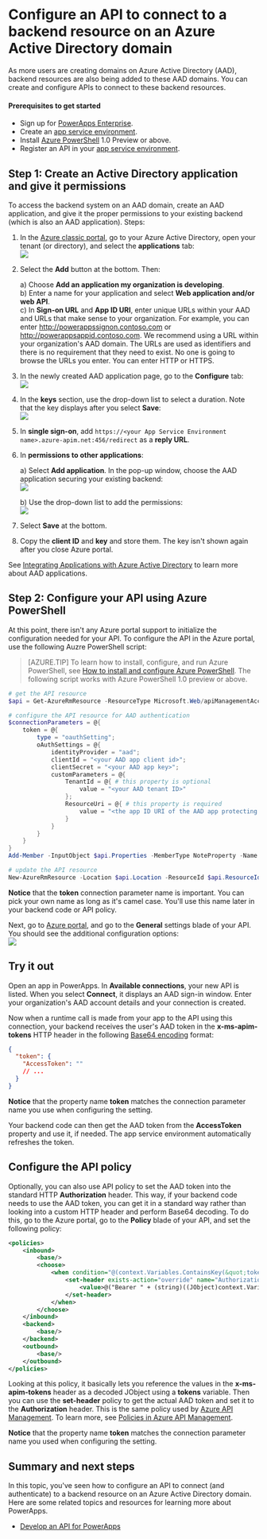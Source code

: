 <properties
	pageTitle="Configure an API to connect to backend system on an Azure Active Directory domain in PowerApps | Microsoft Azure"
	description="Configure an API to connect to AAD protected backend system in PowerApps"
	services=""
    suite="powerapps"
	documentationCenter="" 
	authors="MandiOhlinger"
	manager="dwrede"
	editor=""/>

<tags
   ms.service="powerapps"
   ms.devlang="na"
   ms.topic="article"
   ms.tgt_pltfrm="na"
   ms.workload="na" 
   ms.date="11/25/2015"
   ms.author="guayan"/>

# Configure an API to connect to a backend resource on an Azure Active Directory domain
As more users are creating domains on Azure Active Directory (AAD), backend resources are also being added to these AAD domains. You can create and configure APIs to connect to these backend resources. 

#### Prerequisites to get started

- Sign up for [PowerApps Enterprise](powerapps-get-started-azure-portal.md).
- Create an [app service environment](powerapps-get-started-azure-portal.md).
- Install [Azure PowerShell][11] 1.0 Preview or above.
- Register an API in your [app service environment](powerapps-register-api-hosted-in-app-service.md).

## Step 1: Create an Active Directory application and give it permissions

To access the backend system on an AAD domain, create an AAD application, and give it the proper permissions to your existing backend (which is also an AAD application). Steps:

1. In the [Azure classic portal][13], go to your Azure Active Directory, open your tenant (or directory), and select the **applications** tab:  
![][14]
2. Select the **Add** button at the bottom. Then:  

	a) Choose **Add an application my organization is developing**.  
	b) Enter a name for your application and select **Web application and/or web API**.  
	c) In **Sign-on URL** and **App ID URI**, enter unique URLs within your AAD and URLs that make sense to your organization. For example, you can enter http://powerappssignon.contoso.com or http://powerappsappid.contoso.com.  We recommend using a URL within your organization's AAD domain. The URLs are used as identifiers and there is no requirement that they need to exist. No one is going to browse the URLs you enter. You can enter HTTP or HTTPS.  

3. In the newly created AAD application page, go to the **Configure** tab:  
![][15]
4. In the **keys** section, use the drop-down list to select a duration. Note that the key displays after you select **Save**:  
![][16]
5. In **single sign-on**, add ``https://<your App Service Environment name>.azure-apim.net:456/redirect`` as a **reply URL**.
6. In **permissions to other applications**:  

	a) Select **Add application**. In the pop-up window, choose the AAD application securing your existing backend:  
	![][17]  

	b) Use the drop-down list to add the permissions:  
	![][18]

7. Select **Save** at the bottom. 
8. Copy the **client ID** and **key** and store them. The key isn't shown again after you close Azure portal. 

See [Integrating Applications with Azure Active Directory](../active-directory-integrating-applications.md) to learn more about  AAD applications. 

## Step 2: Configure your API using Azure PowerShell

At this point, there isn't any Azure portal support to initialize the configuration needed for your API. To configure the API in the Azure portal, use the following Auzre PowerShell script: 

> [AZURE.TIP] To learn how to install, configure, and run Azure PowerShell, see [How to install and configure Azure PowerShell][11]. The following script works with Azure PowerShell 1.0 preview or above.

```powershell
# get the API resource
$api = Get-AzureRmResource -ResourceType Microsoft.Web/apiManagementAccounts/apis -ResourceName <App Service Environment name>/<API name> -ResourceGroupName <resource group name>

# configure the API resource for AAD authentication
$connectionParameters = @{
    token = @{
        type = "oauthSetting";
        oAuthSettings = @{
            identityProvider = "aad";
            clientId = "<your AAD app client id>";
            clientSecret = "<your AAD app key>";
            customParameters = @{
                TenantId = @{ # this property is optional
                    value = "<your AAD tenant ID>"
                };
                ResourceUri = @{ # this property is required
                    value = "<the app ID URI of the AAD app protecting your backend>"
                }
            }
        }
    }
}
Add-Member -InputObject $api.Properties -MemberType NoteProperty -Name ConnectionParameters -Value $connectionParameters -Force

# update the API resource
New-AzureRmResource -Location $api.Location -ResourceId $api.ResourceId -Properties $api.Properties
```

**Notice** that the **token** connection parameter name is important. You can pick your own name as long as it's camel case. You'll use this name later in your backend code or API policy.

Next, go to [Azure portal][19], and go to the **General** settings blade of your API. You should see the additional configuration options:  
![][21]


## Try it out

Open an app in PowerApps. In **Available connections**, your new API is listed. When you select **Connect**, it displays an AAD sign-in window. Enter your organization's AAD account details and your connection is created.

Now when a runtime call is made from your app to the API using this connection, your backend receives the user's AAD token in the **x-ms-apim-tokens** HTTP header in the following [Base64 encoding][20] format:  

```json
{
  "token": {
    "AccessToken": ""
    // ...
  }
}
```

**Notice** that the property name **token** matches the connection parameter name you use when configuring the setting.

Your backend code can then get the AAD token from the **AccessToken** property and use it, if needed. The app service environment automatically refreshes the token.

## Configure the API policy

Optionally, you can also use API policy to set the AAD token into the standard HTTP **Authorization** header. This way, if your backend code needs to use the AAD token, you can get it in a standard way rather than looking into a custom HTTP header and perform Base64 decoding. To do this, go to the Azure portal, go to the **Policy** blade of your API, and set the following policy:  

```xml
<policies>
	<inbound>
		<base/>
		<choose>
			<when condition="@(context.Variables.ContainsKey(&quot;tokens&quot;) &amp;&amp; ((JObject)context.Variables[&quot;tokens&quot;])[&quot;token&quot;] != null &amp;&amp; !String.IsNullOrEmpty((string)((JObject)context.Variables[&quot;tokens&quot;])[&quot;token&quot;][&quot;AccessToken&quot;]))">
				<set-header exists-action="override" name="Authorization">
					<value>@("Bearer " + (string)((JObject)context.Variables["tokens"])[&quot;token&quot;]["AccessToken"])</value>
				</set-header>
			</when>
		</choose>
	</inbound>
	<backend>
		<base/>
	</backend>
	<outbound>
		<base/>
	</outbound>
</policies>
```

Looking at this policy, it basically lets you reference the values in the **x-ms-apim-tokens** header as a decoded JObject using a **tokens** variable. Then you can use the **set-header** policy to get the actual AAD token and set it to the **Authorization** header. This is the same policy used by [Azure API Management](https://azure.microsoft.com/services/api-management/). To learn more, see [Policies in Azure API Management](../api-management-howto-policies.md).

**Notice** that the property name **token** matches the connection parameter name you used when configuring the setting.

## Summary and next steps

In this topic, you've seen how to configure an API to connect (and authenticate) to a backend resource on an Azure Active Directory domain. Here are some related topics and resources for learning more about PowerApps.

- [Develop an API for PowerApps](powerapps-develop-api.md)


<!--References-->
[11]: ../powershell-install-configure.md
[13]: https://manage.windowsazure.com
[14]: ./media/powerapps-configure-apis-aad/aad-applications-tab.png
[15]: ./media/powerapps-configure-apis-aad/aad-application-configure-tab.png
[16]: ./media/powerapps-configure-apis-aad/aad-application-configure-keys.png
[17]: ./media/powerapps-configure-apis-aad/aad-application-add-other-application.png
[18]: ./media/powerapps-configure-apis-aad/aad-application-add-permissions.png
[19]: https://portal.azure.com
[20]: https://tools.ietf.org/html/rfc4648
[21]: ./media/powerapps-configure-apis-aad/api-settings-aad.png
